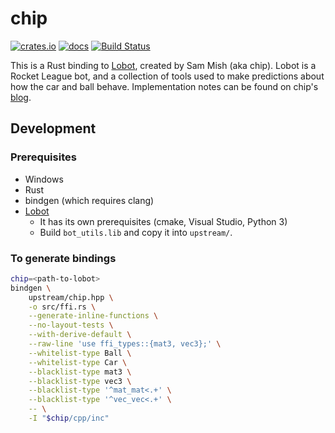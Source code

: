 # chip

[![crates.io](https://img.shields.io/crates/v/chip.svg)](https://crates.io/crates/chip)
[![docs](https://docs.rs/chip/badge.svg)](https://docs.rs/chip/)
[![Build Status](https://travis-ci.org/whatisaphone/chip.svg?branch=master)](https://travis-ci.org/whatisaphone/chip)

This is a Rust binding to [Lobot], created by Sam Mish (aka chip). Lobot is a
Rocket League bot, and a collection of tools used to make predictions about how
the car and ball behave. Implementation notes can be found on chip's [blog].

[Lobot]: https://github.com/samuelpmish/Utilities
[blog]: https://samuelpmish.github.io/notes/RocketLeague/

## Development

### Prerequisites

* Windows
* Rust
* bindgen (which requires clang)
* [Lobot]
  * It has its own prerequisites (cmake, Visual Studio, Python 3)
  * Build `bot_utils.lib` and copy it into `upstream/`.

### To generate bindings

```sh
chip=<path-to-lobot>
bindgen \
    upstream/chip.hpp \
    -o src/ffi.rs \
    --generate-inline-functions \
    --no-layout-tests \
    --with-derive-default \
    --raw-line 'use ffi_types::{mat3, vec3};' \
    --whitelist-type Ball \
    --whitelist-type Car \
    --blacklist-type mat3 \
    --blacklist-type vec3 \
    --blacklist-type '^mat_mat<.+' \
    --blacklist-type '^vec_vec<.+' \
    -- \
    -I "$chip/cpp/inc"
```
